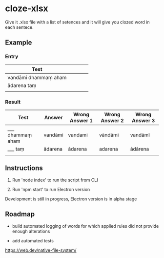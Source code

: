 # cloze-xlsx

Give it .xlsx file with a list of setences and it will give you clozed word in each sentece.

## Example

### Entry

| Test                 |     |     |     |     |
| -------------------- | --- | --- | --- | --- |
| vandāmi dhammaṃ aham |     |     |     |     |
| ādarena taṃ          |     |     |     |     |
|                      |     |     |     |     |

### Result

| Test                | Answer  | Wrong Answer 1 | Wrong Answer 2 | Wrong Answer 3 |
| ------------------- | ------- | -------------- | -------------- | -------------- |
| \_\_\_ dhammaṃ aham | vandāmi | vandami        | vāndāmi        | vandāmī        |
| \_\_\_ taṃ          | ādarena | ādarena        | adarena        | ādārena        |
|                     |         |                |                |                |

## Instructions

1. Run 'node index' to run the script from CLI

2. Run 'npm start' to run Electron version

Development is still in progress, Electron version is in alpha stage

## Roadmap

- build automated logging of words for which applied rules did not provide enough alterations

- add automated tests



https://web.dev/native-file-system/

